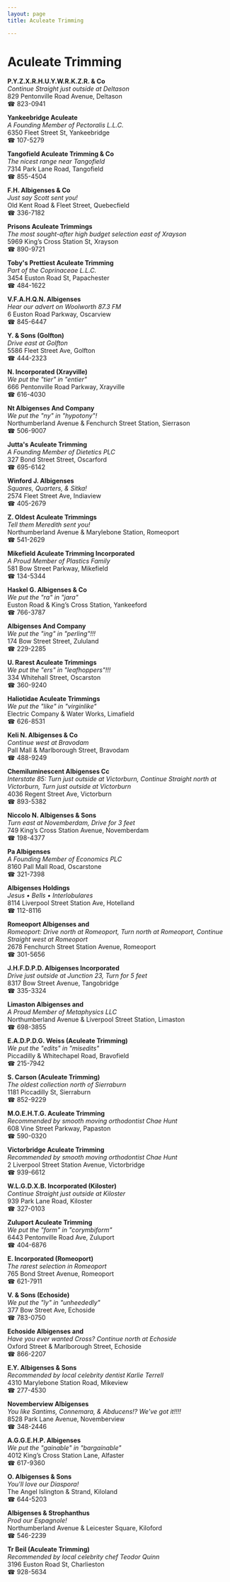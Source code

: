 ```yaml
---
layout: page 
title: Aculeate Trimming

---
```



# Aculeate Trimming


 **P.Y.Z.X.R.H.U.Y.W.R.K.Z.R. & Co**  
_Continue Straight just outside at Deltason_  
829 Pentonville Road Avenue, Deltason  
☎ 823-0941

**Yankeebridge Aculeate**  
_A Founding Member of Pectoralis L.L.C._  
6350 Fleet Street St, Yankeebridge  
☎ 107-5279

**Tangofield Aculeate Trimming & Co**  
_The nicest range near Tangofield_  
7314 Park Lane Road, Tangofield  
☎ 855-4504

**F.H. Albigenses & Co**  
_Just say Scott sent you!_  
Old Kent Road & Fleet Street, Quebecfield  
☎ 336-7182

**Prisons Aculeate Trimmings**  
_The most sought-after high budget selection east of Xrayson_  
5969 King’s Cross Station St, Xrayson  
☎ 890-9721

**Toby's Prettiest Aculeate Trimming**  
_Part of the Coprinaceae L.L.C._  
3454 Euston Road St, Papachester  
☎ 484-1622

**V.F.A.H.Q.N. Albigenses**  
_Hear our advert on Woolworth 87.3 FM_  
6 Euston Road Parkway, Oscarview  
☎ 845-6447

**Y. & Sons (Golfton)**  
_Drive east at Golfton_  
5586 Fleet Street Ave, Golfton  
☎ 444-2323

**N. Incorporated (Xrayville)**  
_We put the "tier" in "entier"_  
666 Pentonville Road Parkway, Xrayville  
☎ 616-4030

**Nt Albigenses And Company**  
_We put the "ny" in "hypotony"!_  
Northumberland Avenue & Fenchurch Street Station, Sierrason  
☎ 506-9007

**Jutta's Aculeate Trimming**  
_A Founding Member of Dietetics PLC_  
327 Bond Street Street, Oscarford  
☎ 695-6142

**Winford J. Albigenses**  
_Squares, Quarters, & Sitka!_  
2574 Fleet Street Ave, Indiaview  
☎ 405-2679

**Z. Oldest Aculeate Trimmings**  
_Tell them Meredith sent you!_  
Northumberland Avenue & Marylebone Station, Romeoport  
☎ 541-2629

**Mikefield Aculeate Trimming Incorporated**  
_A Proud Member of Plastics Family_  
581 Bow Street Parkway, Mikefield  
☎ 134-5344

**Haskel G. Albigenses & Co**  
_We put the "ra" in "jara"_  
Euston Road & King’s Cross Station, Yankeeford  
☎ 766-3787

**Albigenses And Company**  
_We put the "ing" in "perling"!!!_  
174 Bow Street Street, Zululand  
☎ 229-2285

**U. Rarest Aculeate Trimmings**  
_We put the "ers" in "leafhoppers"!!!_  
334 Whitehall Street, Oscarston  
☎ 360-9240

**Haliotidae Aculeate Trimmings**  
_We put the "like" in "virginlike"_  
Electric Company & Water Works, Limafield  
☎ 626-8531

**Keli N. Albigenses & Co**  
_Continue west at Bravodam_  
Pall Mall & Marlborough Street, Bravodam  
☎ 488-9249

**Chemiluminescent Albigenses Cc**  
_Interstate 85: Turn just outside at Victorburn, Continue Straight north at Victorburn, Turn just outside at Victorburn_  
4036 Regent Street Ave, Victorburn  
☎ 893-5382

**Niccolo N. Albigenses & Sons**  
_Turn east at Novemberdam, Drive for 3 feet_  
749 King’s Cross Station Avenue, Novemberdam  
☎ 198-4377

**Pa Albigenses**  
_A Founding Member of Economics PLC_  
8160 Pall Mall Road, Oscarstone  
☎ 321-7398

**Albigenses Holdings**  
_Jesus • Bells • Interlobulares_  
8114 Liverpool Street Station Ave, Hotelland  
☎ 112-8116

**Romeoport Albigenses and**  
_Romeoport: Drive north at Romeoport, Turn north at Romeoport, Continue Straight west at Romeoport_  
2678 Fenchurch Street Station Avenue, Romeoport  
☎ 301-5656

**J.H.F.D.P.D. Albigenses Incorporated**  
_Drive just outside at Junction 23, Turn for 5 feet_  
8317 Bow Street Avenue, Tangobridge  
☎ 335-3324

**Limaston Albigenses and**  
_A Proud Member of Metaphysics LLC_  
Northumberland Avenue & Liverpool Street Station, Limaston  
☎ 698-3855

**E.A.D.P.D.G. Weiss (Aculeate Trimming)**  
_We put the "edits" in "misedits"_  
Piccadilly & Whitechapel Road, Bravofield  
☎ 215-7942

**S. Carson (Aculeate Trimming)**  
_The oldest collection north of Sierraburn_  
1181 Piccadilly St, Sierraburn  
☎ 852-9229

**M.O.E.H.T.G. Aculeate Trimming**  
_Recommended by smooth moving orthodontist Chae Hunt_  
608 Vine Street Parkway, Papaston  
☎ 590-0320

**Victorbridge Aculeate Trimming**  
_Recommended by smooth moving orthodontist Chae Hunt_  
2 Liverpool Street Station Avenue, Victorbridge  
☎ 939-6612

**W.L.G.D.X.B. Incorporated (Kiloster)**  
_Continue Straight just outside at Kiloster_  
939 Park Lane Road, Kiloster  
☎ 327-0103

**Zuluport Aculeate Trimming**  
_We put the "form" in "corymbiform"_  
6443 Pentonville Road Ave, Zuluport  
☎ 404-6876

**E. Incorporated (Romeoport)**  
_The rarest selection in Romeoport_  
765 Bond Street Avenue, Romeoport  
☎ 621-7911

**V. & Sons (Echoside)**  
_We put the "ly" in "unheededly"_  
377 Bow Street Ave, Echoside  
☎ 783-0750

**Echoside Albigenses and**  
_Have you ever wanted Cross? 
Continue north at Echoside_  
Oxford Street & Marlborough Street, Echoside  
☎ 866-2207

**E.Y. Albigenses & Sons**  
_Recommended by local celebrity dentist Karlie Terrell_  
4310 Marylebone Station Road, Mikeview  
☎ 277-4530

**Novemberview Albigenses**  
_You like Santims, Connemara, & Abducens!? We've got it!!!!_  
8528 Park Lane Avenue, Novemberview  
☎ 348-2446

**A.G.G.E.H.P. Albigenses**  
_We put the "gainable" in "bargainable"_  
4012 King’s Cross Station Lane, Alfaster  
☎ 617-9360

**O. Albigenses & Sons**  
_You'll love our Diaspora!_  
The Angel Islington & Strand, Kiloland  
☎ 644-5203

**Albigenses & Strophanthus**  
_Prod our Espagnole!_  
Northumberland Avenue & Leicester Square, Kiloford  
☎ 546-2239

**Tr Beil (Aculeate Trimming)**  
_Recommended by local celebrity chef Teodor Quinn_  
3196 Euston Road St, Charlieston  
☎ 928-5634


